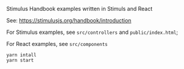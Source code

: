 Stimulus Handbook examples written in Stimuls and React

See: https://stimulusjs.org/handbook/introduction


For Stimulus examples, see `src/controllers` and  `public/index.html`;

For React examples, see `src/components`

```
yarn intall
yarn start
```
